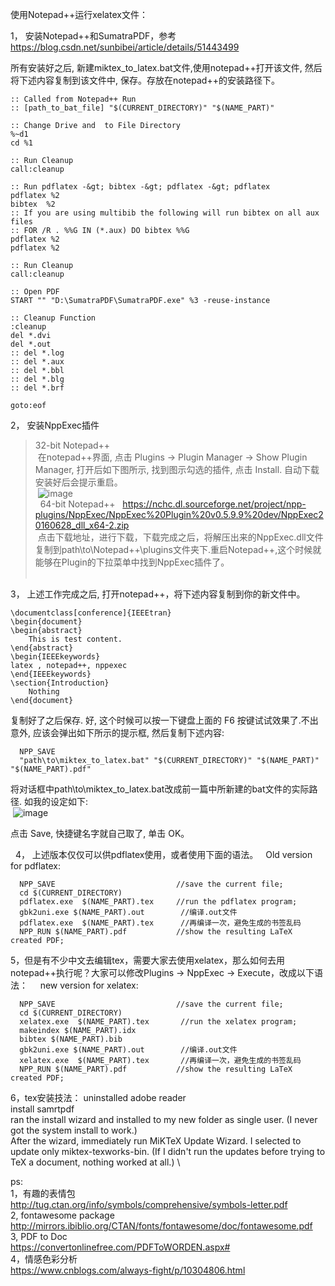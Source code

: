 
使用Notepad++运行xelatex文件：

1， 安装Notepad++和SumatraPDF，参考
https://blog.csdn.net/sunbibei/article/details/51443499   

所有安装好之后, 新建miktex_to_latex.bat文件,使用notepad++打开该文件, 然后将下述内容复制到该文件中, 保存。存放在notepad++的安装路径下。
```
:: Called from Notepad++ Run  
:: [path_to_bat_file] "$(CURRENT_DIRECTORY)" "$(NAME_PART)"  

:: Change Drive and  to File Directory  
%~d1  
cd %1

:: Run Cleanup  
call:cleanup  

:: Run pdflatex -&gt; bibtex -&gt; pdflatex -&gt; pdflatex  
pdflatex %2  
bibtex  %2  
:: If you are using multibib the following will run bibtex on all aux files  
:: FOR /R . %%G IN (*.aux) DO bibtex %%G  
pdflatex %2  
pdflatex %2  

:: Run Cleanup  
call:cleanup  

:: Open PDF  
START "" "D:\SumatraPDF\SumatraPDF.exe" %3 -reuse-instance  

:: Cleanup Function  
:cleanup  
del *.dvi
del *.out
:: del *.log 
:: del *.aux  
:: del *.bbl    
:: del *.blg  
:: del *.brf  

goto:eof  
```

2， 安装NppExec插件    
 >32-bit Notepad++   
  在notepad++界面, 点击 Plugins -> Plugin Manager -> Show Plugin Manager, 打开后如下图所示, 找到图示勾选的插件, 点击 Install. 自动下载安装好后会提示重启。  
  ![image](https://img-blog.csdn.net/20160518133702452)  
  
 >64-bit Notepad++   
  https://nchc.dl.sourceforge.net/project/npp-plugins/NppExec/NppExec%20Plugin%20v0.5.9.9%20dev/NppExec20160628_dll_x64-2.zip  
  点击下载地址，进行下载，下载完成之后，将解压出来的NppExec.dll文件复制到path\to\Notepad++\plugins文件夹下.重启Notepad++,这个时候就能够在Plugin的下拉菜单中找到NppExec插件了。  
      
   
3， 上述工作完成之后, 打开notepad++，将下述内容复制到你的新文件中。   
```
\documentclass[conference]{IEEEtran}
\begin{document}
\begin{abstract}
	This is test content.
\end{abstract}
\begin{IEEEkeywords}
latex , notepad++, nppexec
\end{IEEEkeywords}
\section{Introduction}
    Nothing
\end{document}
```
复制好了之后保存. 好, 这个时候可以按一下键盘上面的 F6 按键试试效果了.不出意外, 应该会弹出如下所示的提示框, 然后复制下述内容:
```
  NPP_SAVE
  "path\to\miktex_to_latex.bat" "$(CURRENT_DIRECTORY)" "$(NAME_PART)" "$(NAME_PART).pdf"
```
将对话框中path\to\miktex_to_latex.bat改成前一篇中所新建的bat文件的实际路径. 如我的设定如下:   
 ![image](https://img-blog.csdn.net/20160518134113266)  
   
点击 Save, 快捷键名字就自己取了, 单击 OK。   
   
   
4， 上述版本仅仅可以供pdflatex使用，或者使用下面的语法。  
Old version for pdflatex:    
```
  NPP_SAVE                           //save the current file;  
  cd $(CURRENT_DIRECTORY)   
  pdflatex.exe  $(NAME_PART).tex     //run the pdflatex program;  
  gbk2uni.exe $(NAME_PART).out        //编译.out文件  
  pdflatex.exe  $(NAME_PART).tex      //再编译一次，避免生成的书签乱码  
  NPP_RUN $(NAME_PART).pdf           //show the resulting LaTeX created PDF;  
```

5，但是有不少中文去编辑tex，需要大家去使用xelatex，那么如何去用notepad++执行呢？大家可以修改Plugins -> NppExec -> Execute，改成以下语法：    
new version for xelatex:     
```
  NPP_SAVE                           //save the current file;  
  cd $(CURRENT_DIRECTORY)   
  xelatex.exe  $(NAME_PART).tex       //run the xelatex program;  
  makeindex $(NAME_PART).idx  
  bibtex $(NAME_PART).bib  
  gbk2uni.exe $(NAME_PART).out        //编译.out文件  
  xelatex.exe  $(NAME_PART).tex       //再编译一次，避免生成的书签乱码  
  NPP_RUN $(NAME_PART).pdf           //show the resulting LaTeX created PDF;  
```
6，tex安装技法：
uninstalled adobe reader \
install samrtpdf \
ran the install wizard and installed to my new folder as single user. (I never got the system install to work.) \
After the wizard, immediately run MiKTeX Update Wizard. I selected to update only miktex-texworks-bin. (If I didn't run the updates before trying to TeX a document, nothing worked at all.) \


ps:\
1，有趣的表情包\
http://tug.ctan.org/info/symbols/comprehensive/symbols-letter.pdf \
2, fontawesome package\
http://mirrors.ibiblio.org/CTAN/fonts/fontawesome/doc/fontawesome.pdf \
3, PDF to Doc \
https://convertonlinefree.com/PDFToWORDEN.aspx# \
4，情感色彩分析 \
https://www.cnblogs.com/always-fight/p/10304806.html
